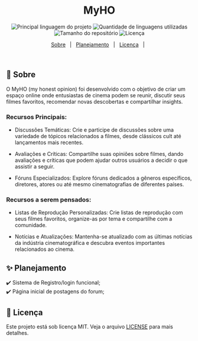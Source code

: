 <!-- <div align='center' id='top'>
<img src='./.github/projeto_decoder.gif' alt='app_name' />

&#xa0;

</div> -->

<h1 align='center'>MyHO</h1>

<p align='center'>

<img alt='Principal linguagem do projeto' src='https://img.shields.io/github/languages/top/fransilva0/{{#}}?color=56BEB8'>

<img alt='Quantidade de linguagens utilizadas' src='https://img.shields.io/github/languages/count/fransilva0/{{#}}?color=56BEB8'>

<img alt='Tamanho do repositório' src='https://img.shields.io/github/repo-size/fransilva0/{{#}}?color=56BEB8'>

<img alt='Licença' src='https://img.shields.io/github/license/fransilva0/{{#}}?color=56BEB8'>

</p>

<p align='center'>
<a href='#dart-sobre'>Sobre</a> &#xa0; | &#xa0;
<a href='#sparkles-funcionalidades'>Planejamento</a> &#xa0; | &#xa0;
<a href='#memo-licença'>Licença</a> &#xa0; | &#xa0;
</p>

<br>

## :dart: Sobre ##

<p>
  O MyHO (my honest opinion) foi desenvolvido com o objetivo de criar um espaço online onde entusiastas de cinema podem se reunir, discutir seus filmes favoritos, recomendar novas descobertas e compartilhar insights.
</p>

### Recursos Principais:
- Discussões Temáticas: Crie e participe de discussões sobre uma variedade de tópicos relacionados a filmes, desde clássicos cult até lançamentos mais recentes.

- Avaliações e Críticas: Compartilhe suas opiniões sobre filmes, dando avaliações e críticas que podem ajudar outros usuários a decidir o que assistir a seguir.

- Fóruns Especializados: Explore fóruns dedicados a gêneros específicos, diretores, atores ou até mesmo cinematografias de diferentes países.

### Recursos a serem pensados:

- Listas de Reprodução Personalizadas: Crie listas de reprodução com seus filmes favoritos, organize-as por tema e compartilhe com a comunidade.

- Notícias e Atualizações: Mantenha-se atualizado com as últimas notícias da indústria cinematográfica e descubra eventos importantes relacionados ao cinema.

## :sparkles: Planejamento ##

:heavy_check_mark: Sistema de Registro/login funcional;<br />
:heavy_check_mark: Página inicial de postagens do forum;<br />

## :memo: Licença ##

Este projeto está sob licença MIT. Veja o arquivo [LICENSE](LICENSE.md) para mais detalhes.
